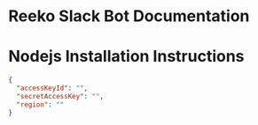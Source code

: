 # Reeko Slack Bot Documentation

# Nodejs Installation Instructions

```json
{
  "accessKeyId": "",
  "secretAccessKey": "",
  "region": ""
}
```
